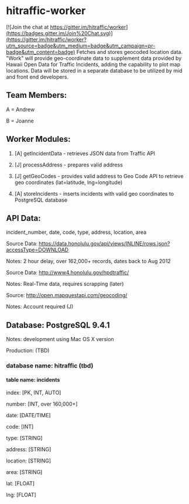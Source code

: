 # hitraffic-worker

[![Join the chat at https://gitter.im/hitraffic/worker](https://badges.gitter.im/Join%20Chat.svg)](https://gitter.im/hitraffic/worker?utm_source=badge&utm_medium=badge&utm_campaign=pr-badge&utm_content=badge)
Fetches and stores geocoded location data.
"Work" will provide geo-coordinate data to supplement data provided by Hawaii Open Data for Traffic Incidents, adding the capability to plot map locations.  Data will be stored in a separate database to be utilized by mid and front end developers.

## Team Members:

A = Andrew

B = Joanne

## Worker Modules:

1) [A] getIncidentData - retrieves JSON data from Traffic API

2) [J] processAddress - prepares valid address

3) [J] getGeoCodes - provides valid address to Geo Code API to retrieve geo coordinates (lat=latitude, lng=longitude)

4) [A] storeIncidents - inserts incidents with valid geo coordinates to PostgreSQL database

## API Data:
incident_number, date, code, type, address, location, area

Source Data: https://data.honolulu.gov/api/views/INLINE/rows.json?accessType=DOWNLOAD

Notes: 2 hour delay, over 162,000+ records, dates back to Aug 2012

Source Data: http://www4.honolulu.gov/hpdtraffic/

Notes: Real-Time data, requires scrapping (later)

Source: http://open.mapquestapi.com/geocoding/

Notes: Account required (J)

## Database: PostgreSQL 9.4.1
Notes: development using Mac OS X version

Production: (TBD)

### database name: hitraffic (tbd)

#### table name: incidents

  index: [PK, INT, AUTO]

  number: [INT, over 160,000+]

  date: [DATE/TIME]

  code: [INT]

  type: [STRING]

  address: [STRING]

  location: [STRING]

  area: [STRING]

  lat: [FLOAT]

  lng: [FLOAT]
